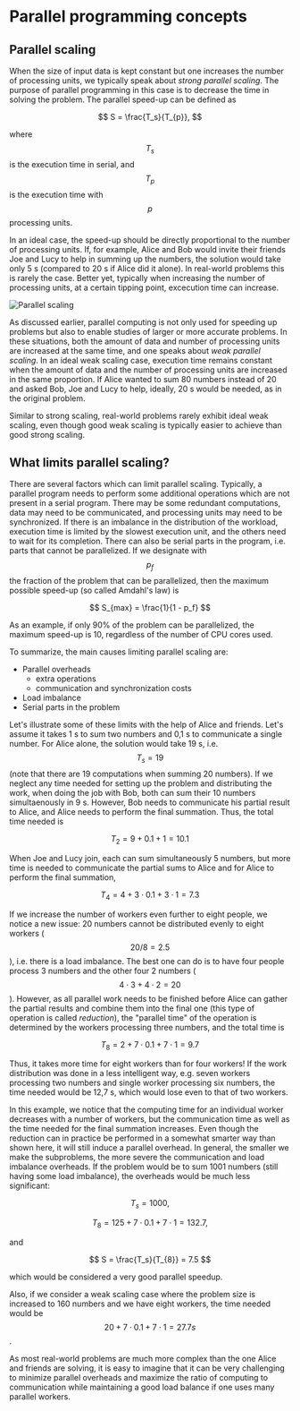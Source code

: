 <!-- Title: Parallel programming concepts -->

<!-- Short description:

In this article, we briefly introduce some key concepts related to parallel
programming.

-->

# Parallel programming concepts

## Parallel scaling

When the size of input data is kept constant but one increases
the number of processing units, we typically speak about *strong
parallel scaling*. The purpose of parallel programming in this case is
to decrease the time in solving the problem. The parallel speed-up can
be defined as

$$
S = \frac{T_s}{T_{p}},
$$

where $$T_s$$ is the execution time in serial, and $$T_p$$ is the execution
time with $$p$$ processing units.

In an ideal case, the speed-up should be directly proportional to the
number of processing units. If, for example, Alice and Bob would invite
their friends Joe and Lucy to help in summing up the numbers, the
solution would take only 5 s (compared to 20 s if Alice did it alone).
In real-world problems this is rarely the case. Better yet, typically when
increasing the number of processing units, at a certain tipping point, excecution time
can increase. 

![Parallel scaling](images/scaling.png)

As discussed earlier, parallel computing is not only used for
speeding up problems but also to enable studies of larger or more
accurate problems. In these situations,
both the amount of data and number of processing units are increased at the
same time, and one speaks about *weak parallel scaling*. In an ideal weak
scaling case, execution time remains constant when the amount of data and
the number of processing units are increased in the same proportion. If
Alice wanted to sum 80 numbers instead of 20 and asked Bob, Joe and
Lucy to help, ideally, 20 s would be needed, as in the original problem.

Similar to strong scaling, real-world problems rarely exhibit ideal
weak scaling, even though good weak scaling is typically easier to
achieve than good strong scaling.

## What limits parallel scaling?

There are several factors which can limit parallel scaling. Typically,
a parallel program needs to perform some additional operations which are not
present in a serial program. There may be some redundant computations, data may need
to be communicated, and processing units may need to be synchronized. If there
is an imbalance in the distribution of the workload, execution time is limited
by the slowest execution unit, and the others need to wait for its completion. There
can also be serial parts in the program, i.e. parts that cannot be parallelized.
If we designate with $$p_f$$ the fraction of the problem that can be
parallelized, then the maximum possible speed-up (so called Amdahl's law) is

$$
S_{max} = \frac{1}{1 - p_f}
$$

As an example, if only 90% of the problem can be parallelized, the maximum
speed-up is 10, regardless of the number of CPU cores used.

To summarize, the main causes limiting parallel scaling are:

- Parallel overheads
  - extra operations
  - communication and synchronization costs
- Load imbalance
- Serial parts in the problem


Let's illustrate some of these limits with the help of Alice and
friends. Let's assume it takes 1 s to sum two numbers and 0,1 s to
communicate a single number. For Alice alone, the solution
would take 19 s, i.e. $$T_s=19$$ (note that there are 19
computations when summing 20 numbers). If we neglect any time needed
for setting up the problem and distributing the work, when doing the
job with Bob, both can sum their 10 numbers simultaenously in 9 s.
However, Bob needs to communicate his partial result to Alice, and
Alice needs to perform the final summation. Thus, the total time needed is

$$
T_2 = 9 + 0.1 + 1 = 10.1
$$

When Joe and Lucy join, each can sum simultaneously 5 numbers, but
more time is needed to communicate the partial sums to Alice and for
Alice to perform the final summation,

$$
T_4 = 4 + 3 \cdot 0.1 + 3 \cdot 1 = 7.3
$$

If we increase the number of workers even further to eight people, we
notice a new issue: 20 numbers cannot be distributed evenly to eight workers
($$ 20 / 8 = 2.5 $$), i.e. there is a load imbalance. The best one can
do is to have four people process 3 numbers and the other four 2 numbers
($$4 \cdot 3 + 4 \cdot 2 = 20$$). However, as all parallel
work needs to be finished before Alice can gather the partial results and
combine them into the final one (this type of operation is called
_reduction_), the "parallel time" of the operation is determined by the
workers processing three numbers, and the total time is

$$
T_8 = 2 + 7 \cdot 0.1 + 7 \cdot 1 = 9.7
$$

Thus, it takes more time for eight workers than for four workers! If
the work distribution was done in a less intelligent way, e.g. seven
workers processing two numbers and single worker processing six
numbers, the time needed would be 12,7 s, which would lose even to
that of two workers.

In this example, we notice that the computing time for an individual
worker decreases with a number of workers, but the communication time
as well as the time needed for the final summation increases. Even
though the reduction can in practice be performed in a somewhat smarter way
than shown here, it will still induce a parallel overhead. In general,
the smaller we make the subproblems, the more severe the communication
and load imbalance overheads. If the problem would be to sum 1001
numbers (still having some load imbalance), the overheads would be much
less significant:

$$
T_s = 1000,
$$

$$
T_8 = 125 + 7 \cdot 0.1 + 7 \cdot 1 = 132.7,
$$

and

$$
S = \frac{T_s}{T_{8}} = 7.5
$$

which would be considered a very good parallel speedup.

Also, if we consider a weak scaling case where the problem size is increased
to 160 numbers and we have eight workers, the time needed would be
$$20 + 7 \cdot 0.1 + 7 \cdot 1 = 27.7 s$$.

As most real-world problems are much more complex than the one Alice
and friends are solving, it is easy to imagine that it can be very
challenging to minimize parallel overheads and maximize the ratio of
computing to communication while maintaining a good load balance if one
uses many parallel workers.
